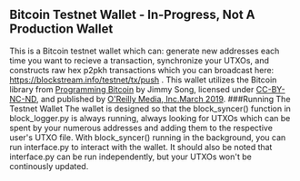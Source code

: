 ## Bitcoin Testnet Wallet - In-Progress, Not A Production Wallet
This is a Bitcoin testnet wallet which can: generate new addresses each time you want to recieve a transaction, synchronize your UTXOs, and constructs raw hex p2pkh transactions which you can broadcast here: https://blockstream.info/testnet/tx/push . 
This wallet utilizes the Bitcoin library from [Programming Bitcoin](https://www.oreilly.com/library/view/programming-bitcoin/9781492031482/) by Jimmy Song, licensed under [CC-BY-NC-ND](https://creativecommons.org/licenses/by-nc-nd/4.0/legalcode), and published by [O'Reilly Media, Inc.March 2019](https://learning.oreilly.com/library/publisher/oreilly-media-inc/). 
###Running The Testnet Wallet
The wallet is designed so that the block_syncer() function in block_logger.py is always running, always looking for UTXOs which can be spent by your numerous addresses and adding them to the respective user's UTXO file. With block_syncer() running in the background, you can run interface.py to interact with the wallet. It should also be noted that interface.py can be run independently, but your UTXOs won't be continously updated.
